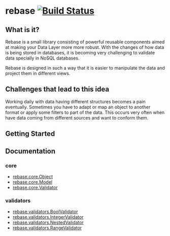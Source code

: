 # rebase [![Build Status](https://travis-ci.org/trivago/rebase.svg?branch=master)](https://travis-ci.org/trivago/rebase)


## What is it?
Rebase is a small library consisting of powerful reusable components aimed at making your Data Layer more more robust. With the changes of how data is being stored in databases, it is becoming very challenging to validate data specially in NoSQL databases.

Rebase is designed in such a way that it is easier to manipulate the data and project them in different views.


## Challenges that lead to this idea
Working daily with data having different structures becomes a pain eventually. Sometimes you have to adapt or map an object to another format or apply some filters to part of the data. This occurs very often when have data coming from different sources and want to conform them.

## Getting Started

## Documentation

### core
 - [rebase.core.Object](docs/core/object.md)
 - [rebase.core.Model](docs/core/model.md)
 - [rebase.core.Validator](docs/core/validator.md)
### validators
 - [rebase.validators.BoolValidator](docs/validators/bool_validator.md)
 - [rebase.validators.IntegerValidator](docs/validators/integer_validator.md)
 - [rebase.validators.NestedValidator](docs/validators/nested_validator.md)
 - [rebase.validators.RangeValidator](docs/validators/range_validator.md)
